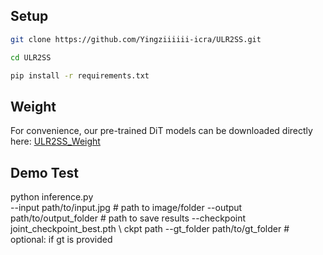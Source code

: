 ## Setup
```bash
git clone https://github.com/Yingziiiiii-icra/ULR2SS.git 

cd ULR2SS

pip install -r requirements.txt

```

## Weight
For convenience, our pre-trained DiT models can be downloaded directly here:
[ULR2SS_Weight](https://drive.google.com/file/d/1QhA2XHYmiajAhTJt9WqJocHGk6vEq3Tj/view)

## Demo Test
python inference.py \
  --input  path/to/input.jpg       # path to image/folder
  --output path/to/output_folder   # path to save results
  --checkpoint joint_checkpoint_best.pth \ ckpt path
  --gt_folder path/to/gt_folder  # optional: if gt is provided
